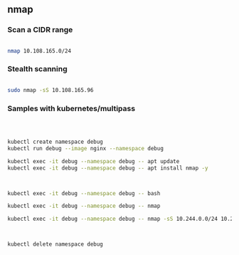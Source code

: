 ## nmap

### Scan a CIDR range

```bash

nmap 10.108.165.0/24

```

### Stealth scanning

```bash

sudo nmap -sS 10.108.165.96

```


### Samples with kubernetes/multipass

```bash



kubectl create namespace debug
kubectl run debug --image nginx --namespace debug

kubectl exec -it debug --namespace debug -- apt update 
kubectl exec -it debug --namespace debug -- apt install nmap -y 



kubectl exec -it debug --namespace debug -- bash

kubectl exec -it debug --namespace debug -- nmap

kubectl exec -it debug --namespace debug -- nmap -sS 10.244.0.0/24 10.244.1.0/24 10.244.2.0/24



kubectl delete namespace debug 

```

